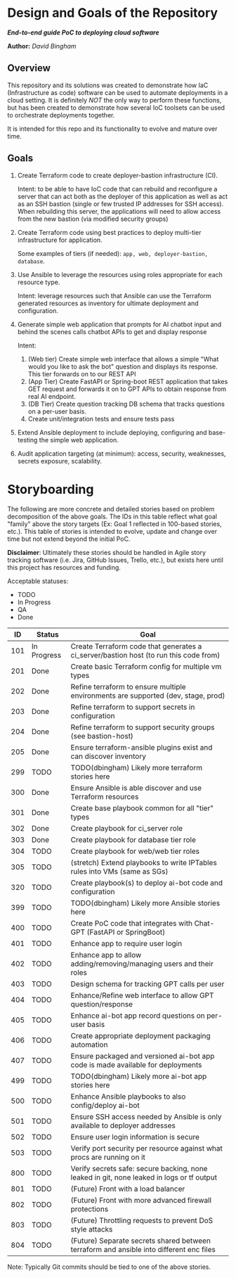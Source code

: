 Design and Goals of the Repository
==================================

***End-to-end guide PoC to deploying cloud software***

**Author:** *David Bingham*

## Overview
This repository and its solutions was created to demonstrate how IaC
(Infrastructure as code) software can be used to automate deployments in a
cloud setting. It is definitely *NOT* the only way to perform these functions,
but has been created to demonstrate how several IoC toolsets can be used to
orchestrate deployments together.

It is intended for this repo and its functionality to evolve and mature over
time.

## Goals

1. Create Terraform code to create deployer-bastion infrastructure (CI).

   Intent: to be able to have IoC code that can rebuild and reconfigure
   a server that can act both as the deployer of this application as well as
   act as an SSH bastion (single or few trusted IP addresses for SSH access).
   When rebuilding this server, the applications will need to allow access
   from the new bastion (via modified security groups)

2. Create Terraform code using best practices to deploy multi-tier 
   infrastructure for application.
   
   Some examples of tiers (if needed): `app, web, deployer-bastion, database`.

3. Use Ansible to leverage the resources using roles appropriate for each 
   resource type.

   Intent: leverage resources such that Ansible can use the Terraform generated
   resources as inventory for ultimate deployment and configuration.

4. Generate simple web application that prompts for AI chatbot input and behind
   the scenes calls chatbot APIs to get and display response

   Intent:
   1. (Web tier) Create simple web interface that allows a simple "What would
      you like to ask the bot" question and displays its response. This tier
      forwards on to our REST API
   2. (App Tier) Create FastAPI or Spring-boot REST application that takes 
      GET request and forwards it on to GPT APIs to obtain response from real
      AI endpoint.
   3. (DB Tier) Create question tracking DB schema that tracks questions on a
      per-user basis.
   4. Create unit/integration tests and ensure tests pass

5. Extend Ansible deployment to include deploying, configuring and base-testing
   the simple web application.

6. Audit application targeting (at minimum): access, security, weaknesses,
   secrets exposure, scalability.

# Storyboarding

The following are more concrete and detailed stories based on problem
decomposition of the above goals. The IDs in this table reflect what goal 
"family" above the story targets (Ex: Goal 1 reflected in 100-based stories,
etc.). This table of stories is intended to evolve, update and change over 
time but not extend beyond the initial PoC.

**Disclaimer**: Ultimately these stories should be handled in Agile story
tracking software (i.e. Jira, GitHub Issues, Trello, etc.), but exists here
until this project has resources and funding.

Acceptable statuses:
* TODO
* In Progress
* QA
* Done

| ID  | Status      | Goal                                                                                      |
|-----|-------------|-------------------------------------------------------------------------------------------|
| 101 | In Progress | Create Terraform code that generates a ci_server/bastion host (to run this code from)     |
| 201 | Done        | Create basic Terraform config for multiple vm types                                       |
| 202 | Done        | Refine terraform to ensure multiple environments are supported (dev, stage, prod)         |
| 203 | Done        | Refine terraform to support secrets in configuration                                      |
| 204 | Done        | Refine terraform to support security groups (see bastion-host)                            |
| 205 | Done        | Ensure terraform-ansible plugins exist and can discover inventory                         |
| 299 | TODO        | TODO(dbingham) Likely more terraform stories here                                         |
| 300 | Done        | Ensure Ansible is able discover and use Terraform resources                               |
| 301 | Done        | Create base playbook common for all "tier" types                                          |
| 302 | Done        | Create playbook for ci_server role                                                        |
| 303 | Done        | Create playbook for database tier role                                                    |
| 304 | TODO        | Create playbook for web/web tier roles                                                    |
| 305 | TODO        | (stretch) Extend playbooks to write IPTables rules into VMs (same as SGs)                 |
| 320 | TODO        | Create playbook(s) to deploy ai-bot code and configuration                                |
| 399 | TODO        | TODO(dbingham) Likely more Ansible stories here                                           |
| 400 | TODO        | Create PoC code that integrates with Chat-GPT (FastAPI or SpringBoot)                     |
| 401 | TODO        | Enhance app to require user login                                                         |
| 402 | TODO        | Enhance app to allow adding/removing/managing users and their roles                       |
| 403 | TODO        | Design schema for tracking GPT calls per user                                             |
| 404 | TODO        | Enhance/Refine web interface to allow GPT question/response                               |
| 405 | TODO        | Enhance ai-bot app record questions on per-user basis                                     |
| 406 | TODO        | Create appropriate deployment packaging automation                                        |
| 407 | TODO        | Ensure packaged and versioned ai-bot app code is made available for deployments           |
| 499 | TODO        | TODO(dbingham) Likely more ai-bot app stories here                                        |
| 500 | TODO        | Enhance Ansible playbooks to also config/deploy ai-bot                                    |
| 501 | TODO        | Ensure SSH access needed by Ansible is only available to deployer addresses               |
| 502 | TODO        | Ensure user login information is secure                                                   |
| 503 | TODO        | Verify port security per resource against what procs are running on it                    |
| 800 | TODO        | Verify secrets safe: secure backing, none leaked in git, none leaked in logs or tf output |
| 801 | TODO        | (Future) Front with a load balancer                                                       |
| 802 | TODO        | (Future) Front with more advanced firewall protections                                    |
| 803 | TODO        | (Future) Throttling requests to prevent DoS style attacks                                 |
| 804 | TODO        | (Future) Separate secrets shared between terraform and ansible into different enc files   |

Note: Typically Git commits should be tied to one of the above stories.
